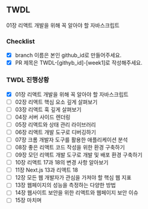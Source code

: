 ## TWDL

<!-- 자유롭게 작성해주세요 ex. 새롭게 배운 내용 한 줄 작성 or 생략 -->

01장 리액트 개발을 위해 꼭 알아야 할 자바스크립트

### Checklist

- [x] branch 이름은 본인 github_id로 만들어주세요.
- [x] PR 제목은 TWDL-[githyb_id]-[week1]로 작성해주세요.

### TWDL 진행상황

<!-- 이번 주 함께 공부한 곳에 check[x] 해주세요 -->
<!-- 이전에 함께 공부한 곳은 ~~text~~ 로 지워주세요 -->

- [x] 01장 리액트 개발을 위해 꼭 알아야 할 자바스크립트
- [ ] 02장 리액트 핵심 요소 깊게 살펴보기
- [ ] 03장 리액트 훅 깊게 살펴보기
- [ ] 04장 서버 사이드 렌더링
- [ ] 05장 리액트와 상태 관리 라이브러리
- [ ] 06장 리액트 개발 도구로 디버깅하기
- [ ] 07장 크롬 개발자 도구를 활용한 애플리케이션 분석
- [ ] 08장 좋은 리액트 코드 작성을 위한 환경 구축하기
- [ ] 09장 모던 리액트 개발 도구로 개발 및 배포 환경 구축하기
- [ ] 10장 리액트 17과 18의 변경 사항 알아보기
- [ ] 11장 Next.js 13과 리액트 18
- [ ] 12장 모든 웹 개발자가 관심을 가져야 할 핵심 웹 지표
- [ ] 13장 웹페이지의 성능을 측정하는 다양한 방법
- [ ] 14장 웹사이트 보안을 위한 리액트와 웹페이지 보안 이슈
- [ ] 15장 마치며

<!--
## 스터디 기록 방법
1. main > [github_id] 으로 branch를 생성합니다.
2. [github_id] 이름의 자신의 폴더를 만들고 해당 주차의 스터디 내용을 week[1~8] 폴더에 md 로 작성한 뒤 commit 합니다.
3. main 으로 PR를 올립니다.
-->
